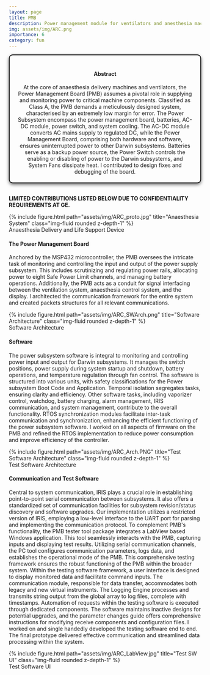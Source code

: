 ```yaml
---
layout: page
title: PMB
description: Power management module for ventilators and anesthesia machines.
img: assets/img/ARC.png
importance: 6
category: fun
---
```



<head>
    <meta charset="UTF-8">
    <meta name="viewport" content="width=device-width, initial-scale=1.0">
    <style>
        .info-box {
            border: 2px solid #000000; /* Border color */
            padding: 20px; /* Padding inside the box */
            border-radius: 10px; /* Rounded corners */
            box-shadow: 0 4px 8px rgba(0, 0, 0, 0.5); /* Box shadow for a subtle lift */
            max-width: 800px; /* Maximum width of the box */
            text-align: center;
        }
        .info-box p {
            margin: 0; /* Remove default margin for better spacing */
        }
    </style>
</head>

<div class="info-box">
 <h4><b>Abstract</b></h4>
<p>
At the core of anaesthesia delivery machines and ventilators, the Power Management Board (PMB) assumes a pivotal role in supplying and monitoring power to critical machine components. Classified as Class A, the PMB demands a meticulously designed system, characterised by an extremely low margin for error. The Power Subsystem encompass the power management board, batteries, AC-DC module, power switch, and system cooling. The AC-DC module converts AC mains supply to regulated DC, while the Power Management Board, comprising both hardware and software, ensures uninterrupted power to other Darwin subsystems. Batteries serve as a backup power source, the Power Switch controls the enabling or disabling of power to the Darwin subsystems, and System Fans dissipate heat. I contributed to design fixes and debugging of the board.
</p></div> 
<br>

<b>LIMITED CONTRIBUTIONS LISTED BELOW DUE TO CONFIDENTIALITY REQUIREMENTS AT GE.</b>


<div class="img">
        {% include figure.html path="assets/img/ARC_proto.jpg" title="Anaesthesia System" class="img-fluid rounded z-depth-1" %}
</div>
<div class="caption">
    Anaesthesia Delivery and Life Support Device
</div>

<h4>The Power Management Board</h4>

Anchored by the MSP432 microcontroller, the PMB oversees the intricate task of monitoring and controlling the input and output of the power supply subsystem. This includes scrutinizing and regulating power rails, allocating power to eight Safe Power Limit channels, and managing battery operations. Additionally, the PMB acts as a conduit for signal interfacing between the ventilation system, anaesthesia control system, and the display. I architected the communication framework for the entire system and created packets structures for all relevant communications. 

<div class="row justify-content-center">
    <div class="col-sm mt-3 mt-md-0 text-center">
        <div class="img">
            {% include figure.html path="assets/img/ARC_SWArch.png" title="Software Architecture" class="img-fluid rounded z-depth-1" %}
        </div>
        <div class="caption">
            Software Architecture
        </div>
    </div>
</div>

<h4>Software</h4>

The power subsystem software is integral to monitoring and controlling power input and output for Darwin subsystems. It manages the switch positions, power supply during system startup and shutdown, battery operations, and temperature regulation through fan control. The software is structured into various units, with safety classifications for the Power subsystem Boot Code and Application. Temporal isolation segregates tasks, ensuring clarity and efficiency. Other software tasks, including vaporizer control, watchdog, battery charging, alarm management, IRIS communication, and system management, contribute to the overall functionality. RTOS synchronization modules facilitate inter-task communication and synchronization, enhancing the efficient functioning of the power subsystem software. I worked on all aspects of firmware on the PMB and refined the RTOS implementation to reduce power consumption and improve efficiency of the controller.

<div class="img">
        {% include figure.html path="assets/img/ARC_Arch.PNG" title="Test Software Architecture" class="img-fluid rounded z-depth-1" %}
</div>
<div class="caption">
    Test Software Architecture
</div>

<h4>Communication and Test Software</h4>

Central to system communication, IRIS plays a crucial role in establishing point-to-point serial communication between subsystems. It also offers a standardized set of communication facilities for subsystem revision/status discovery and software upgrades. Our implementation utilizes a restricted version of IRIS, employing a low-level interface to the UART port for parsing and implementing the communication protocol. To complement PMB's functionality, the PMB tester tool package integrates a LabView based Windows application. This tool seamlessly interacts with the PMB, capturing inputs and displaying test results. Utilizing serial communication channels, the PC tool configures communication parameters, logs data, and establishes the operational mode of the PMB. This comprehensive testing framework ensures the robust functioning of the PMB within the broader system. Within the testing software framework, a user interface is designed to display monitored data and facilitate command inputs. The communication module, responsible for data transfer, accommodates both legacy and new virtual instruments. The Logging Engine processes and transmits string output from the global array to log files, complete with timestamps. Automation of requests within the testing software is executed through dedicated components. The software maintains inactive designs for potential upgrades, and the parameter changes guide offers comprehensive instructions for modifying receive components and configuration files. I worked on and single handedly developed the testing software end to end. The final prototype delivered effective communication and streamlined data processing within the system.


<div class="img">
        {% include figure.html path="assets/img/ARC_LabView.jpg" title="Test SW UI" class="img-fluid rounded z-depth-1" %}
</div>
<div class="caption">
    Test Software UI
</div>
